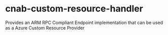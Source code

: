 # cnab-custom-resource-handler

Provides an ARM RPC Compliant Endpoint implementation that can be used as a Azure Custom Resource Provider 